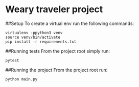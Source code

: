 # Weary traveler project

##Setup
To create a virtual env run the following commands:
```
virtualenv -ppython3 venv
source venv/bin/activate
pip install -r requirements.txt
```

##Running tests
From the project root simply run:
```
pytest
```

##Running the project
From the project root run:
```
python main.py
```